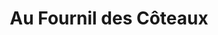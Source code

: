---
title: "Au Fournil des Côteaux"
url: /gournay-sur-marne/au-fournil-des-coteaux/
shop: boulangerie
---